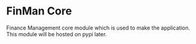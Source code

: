 <h1>FinMan Core</h1>

Finance Management core module which is used to make the application. This module will be hosted on pypi later.
